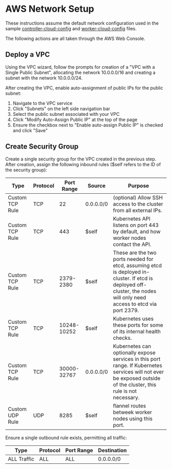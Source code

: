 # AWS Network Setup

These instructions assume the default network configuration used in the sample [controller-cloud-config](files/controller-cloud-config.sample) and [worker-cloud-config](files/worker-cloud-config.sample) files.

The following actions are all taken through the AWS Web Console.

## Deploy a VPC

Using the VPC wizard, follow the prompts for creation of a "VPC with a Single Public Subnet", allocating the network 10.0.0.0/16 and creating a subnet with the network 10.0.0.0/24.

After creating the VPC, enable auto-assignment of public IPs for the public subnet:

1. Navigate to the VPC service
2. Click "Subnets" on the left side navigation bar
3. Select the public subnet associated with your VPC
4. Click "Modify Auto-Assign Public IP" at the top of the page
5. Ensure the checkbox next to "Enable auto-assign Public IP" is checked and click "Save"

## Create Security Group

Create a single security group for the VPC created in the previous step.
After creation, assign the following inbound rules ($self refers to the ID of the security group):

| Type            | Protocol | Port Range  | Source    | Purpose |
|-----------------|----------|-------------|-----------|---------|
| Custom TCP Rule | TCP      | 22          | 0.0.0.0/0 | (optional) Allow SSH access to the cluster from all external IPs. |
| Custom TCP Rule | TCP      | 443         | $self     | Kubernetes API listens on port 443 by default, and how worker nodes contact the API. |
| Custom TCP Rule | TCP      | 2379-2380   | $self     | These are the two ports needed for etcd, assuming etcd is deployed in-cluster. If etcd is deployed off-cluster, the nodes will only need access to etcd via port 2379. |
| Custom TCP Rule | TCP      | 10248-10252 | $self     | Kubernetes uses these ports for some of its internal health checks. |
| Custom TCP Rule | TCP      | 30000-32767 | 0.0.0.0/0 | Kubernetes can optionally expose services in this port range. If Kubernetes services will not ever be exposed outside of the cluster, this rule is not necessary. |
| Custom UDP Rule | UDP      | 8285        | $self     | flannel routes betweek worker nodes using this port. |

Ensure a single outbound rule exists, permitting all traffic:

| Type            | Protocol | Port Range | Destination |
|-----------------|----------|------------|-------------|
| ALL Traffic     | ALL      | ALL        | 0.0.0.0/0   |

